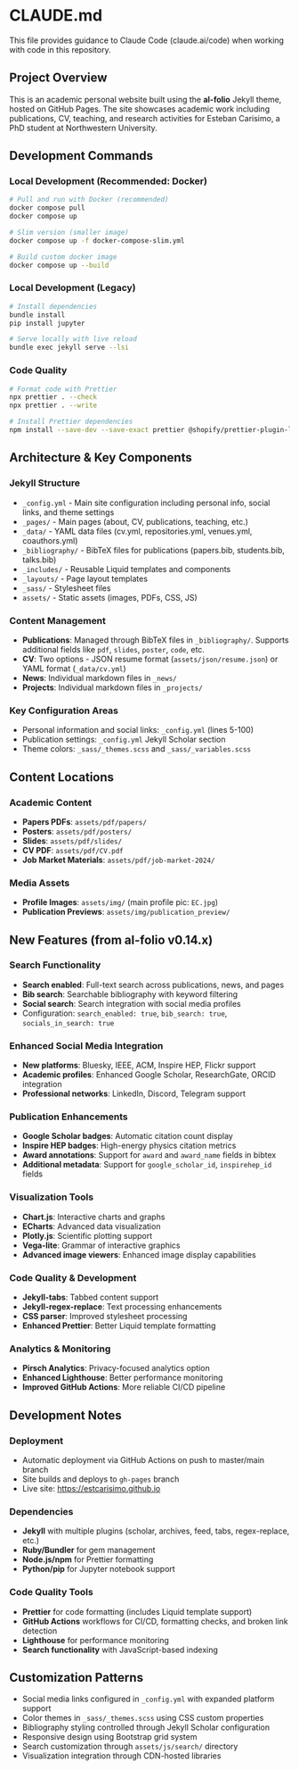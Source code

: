 # CLAUDE.md

This file provides guidance to Claude Code (claude.ai/code) when working with code in this repository.

## Project Overview

This is an academic personal website built using the **al-folio** Jekyll theme, hosted on GitHub Pages. The site showcases academic work including publications, CV, teaching, and research activities for Esteban Carisimo, a PhD student at Northwestern University.

## Development Commands

### Local Development (Recommended: Docker)

```bash
# Pull and run with Docker (recommended)
docker compose pull
docker compose up

# Slim version (smaller image)
docker compose up -f docker-compose-slim.yml

# Build custom docker image
docker compose up --build
```

### Local Development (Legacy)

```bash
# Install dependencies
bundle install
pip install jupyter

# Serve locally with live reload
bundle exec jekyll serve --lsi
```

### Code Quality

```bash
# Format code with Prettier
npx prettier . --check
npx prettier . --write

# Install Prettier dependencies
npm install --save-dev --save-exact prettier @shopify/prettier-plugin-liquid
```

## Architecture & Key Components

### Jekyll Structure

- `_config.yml` - Main site configuration including personal info, social links, and theme settings
- `_pages/` - Main pages (about, CV, publications, teaching, etc.)
- `_data/` - YAML data files (cv.yml, repositories.yml, venues.yml, coauthors.yml)
- `_bibliography/` - BibTeX files for publications (papers.bib, students.bib, talks.bib)
- `_includes/` - Reusable Liquid templates and components
- `_layouts/` - Page layout templates
- `_sass/` - Stylesheet files
- `assets/` - Static assets (images, PDFs, CSS, JS)

### Content Management

- **Publications**: Managed through BibTeX files in `_bibliography/`. Supports additional fields like `pdf`, `slides`, `poster`, `code`, etc.
- **CV**: Two options - JSON resume format (`assets/json/resume.json`) or YAML format (`_data/cv.yml`)
- **News**: Individual markdown files in `_news/`
- **Projects**: Individual markdown files in `_projects/`

### Key Configuration Areas

- Personal information and social links: `_config.yml` (lines 5-100)
- Publication settings: `_config.yml` Jekyll Scholar section
- Theme colors: `_sass/_themes.scss` and `_sass/_variables.scss`

## Content Locations

### Academic Content

- **Papers PDFs**: `assets/pdf/papers/`
- **Posters**: `assets/pdf/posters/`
- **Slides**: `assets/pdf/slides/`
- **CV PDF**: `assets/pdf/CV.pdf`
- **Job Market Materials**: `assets/pdf/job-market-2024/`

### Media Assets

- **Profile Images**: `assets/img/` (main profile pic: `EC.jpg`)
- **Publication Previews**: `assets/img/publication_preview/`

## New Features (from al-folio v0.14.x)

### Search Functionality
- **Search enabled**: Full-text search across publications, news, and pages
- **Bib search**: Searchable bibliography with keyword filtering
- **Social search**: Search integration with social media profiles
- Configuration: `search_enabled: true`, `bib_search: true`, `socials_in_search: true`

### Enhanced Social Media Integration
- **New platforms**: Bluesky, IEEE, ACM, Inspire HEP, Flickr support
- **Academic profiles**: Enhanced Google Scholar, ResearchGate, ORCID integration
- **Professional networks**: LinkedIn, Discord, Telegram support

### Publication Enhancements
- **Google Scholar badges**: Automatic citation count display
- **Inspire HEP badges**: High-energy physics citation metrics
- **Award annotations**: Support for `award` and `award_name` fields in bibtex
- **Additional metadata**: Support for `google_scholar_id`, `inspirehep_id` fields

### Visualization Tools
- **Chart.js**: Interactive charts and graphs
- **ECharts**: Advanced data visualization
- **Plotly.js**: Scientific plotting support
- **Vega-lite**: Grammar of interactive graphics
- **Advanced image viewers**: Enhanced image display capabilities

### Code Quality & Development
- **Jekyll-tabs**: Tabbed content support
- **Jekyll-regex-replace**: Text processing enhancements
- **CSS parser**: Improved stylesheet processing
- **Enhanced Prettier**: Better Liquid template formatting

### Analytics & Monitoring
- **Pirsch Analytics**: Privacy-focused analytics option
- **Enhanced Lighthouse**: Better performance monitoring
- **Improved GitHub Actions**: More reliable CI/CD pipeline

## Development Notes

### Deployment

- Automatic deployment via GitHub Actions on push to master/main branch
- Site builds and deploys to `gh-pages` branch
- Live site: https://estcarisimo.github.io

### Dependencies

- **Jekyll** with multiple plugins (scholar, archives, feed, tabs, regex-replace, etc.)
- **Ruby/Bundler** for gem management
- **Node.js/npm** for Prettier formatting
- **Python/pip** for Jupyter notebook support

### Code Quality Tools

- **Prettier** for code formatting (includes Liquid template support)
- **GitHub Actions** workflows for CI/CD, formatting checks, and broken link detection
- **Lighthouse** for performance monitoring
- **Search functionality** with JavaScript-based indexing

## Customization Patterns

- Social media links configured in `_config.yml` with expanded platform support
- Color themes in `_sass/_themes.scss` using CSS custom properties
- Bibliography styling controlled through Jekyll Scholar configuration
- Responsive design using Bootstrap grid system
- Search customization through `assets/js/search/` directory
- Visualization integration through CDN-hosted libraries
